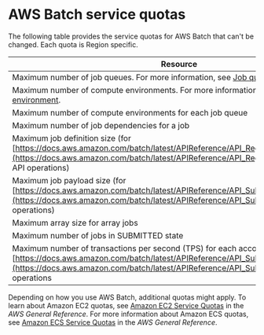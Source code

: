 # AWS Batch service quotas<a name="service_limits"></a>

The following table provides the service quotas for AWS Batch that can't be changed\. Each quota is Region specific\.


| Resource | Quota | 
| --- | --- | 
| Maximum number of job queues\. For more information, see [Job queues](job_queues.md)\. | 50 | 
| Maximum number of compute environments\. For more information, see [Compute environment](compute_environments.md)\. | 50 | 
| Maximum number of compute environments for each job queue | 3 | 
| Maximum number of job dependencies for a job | 20 | 
| Maximum job definition size \(for [https://docs.aws.amazon.com/batch/latest/APIReference/API_RegisterJobDefinition.html](https://docs.aws.amazon.com/batch/latest/APIReference/API_RegisterJobDefinition.html) API operations\) | 24 KiB | 
| Maximum job payload size \(for [https://docs.aws.amazon.com/batch/latest/APIReference/API_SubmitJob.html](https://docs.aws.amazon.com/batch/latest/APIReference/API_SubmitJob.html) API operations\) | 30 KiB | 
| Maximum array size for array jobs | 10000 | 
| Maximum number of jobs in SUBMITTED state | 1000000 | 
| Maximum number of transactions per second \(TPS\) for each account for [https://docs.aws.amazon.com/batch/latest/APIReference/API_SubmitJob.html](https://docs.aws.amazon.com/batch/latest/APIReference/API_SubmitJob.html) operations | 65 | 

Depending on how you use AWS Batch, additional quotas might apply\. To learn about Amazon EC2 quotas, see [Amazon EC2 Service Quotas](https://docs.aws.amazon.com/general/latest/gr/ec2-service.html#limits_ec2) in the *AWS General Reference*\. For more information about Amazon ECS quotas, see [Amazon ECS Service Quotas](https://docs.aws.amazon.com/general/latest/gr/ecs-service.html#limits_ecs) in the *AWS General Reference*\.